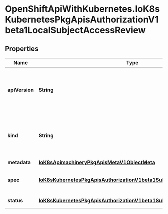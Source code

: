 # OpenShiftApiWithKubernetes.IoK8sKubernetesPkgApisAuthorizationV1beta1LocalSubjectAccessReview

## Properties
Name | Type | Description | Notes
------------ | ------------- | ------------- | -------------
**apiVersion** | **String** | APIVersion defines the versioned schema of this representation of an object. Servers should convert recognized schemas to the latest internal value, and may reject unrecognized values. More info: http://releases.k8s.io/HEAD/docs/devel/api-conventions.md#resources | [optional] 
**kind** | **String** | Kind is a string value representing the REST resource this object represents. Servers may infer this from the endpoint the client submits requests to. Cannot be updated. In CamelCase. More info: http://releases.k8s.io/HEAD/docs/devel/api-conventions.md#types-kinds | [optional] 
**metadata** | [**IoK8sApimachineryPkgApisMetaV1ObjectMeta**](IoK8sApimachineryPkgApisMetaV1ObjectMeta.md) |  | [optional] 
**spec** | [**IoK8sKubernetesPkgApisAuthorizationV1beta1SubjectAccessReviewSpec**](IoK8sKubernetesPkgApisAuthorizationV1beta1SubjectAccessReviewSpec.md) | Spec holds information about the request being evaluated.  spec.namespace must be equal to the namespace you made the request against.  If empty, it is defaulted. | 
**status** | [**IoK8sKubernetesPkgApisAuthorizationV1beta1SubjectAccessReviewStatus**](IoK8sKubernetesPkgApisAuthorizationV1beta1SubjectAccessReviewStatus.md) | Status is filled in by the server and indicates whether the request is allowed or not | [optional] 


